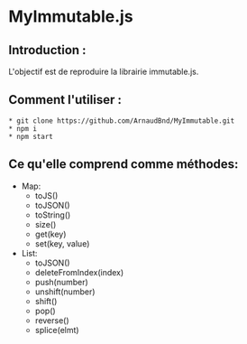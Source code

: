 # MyImmutable.js

## Introduction :
L'objectif est de reproduire la librairie immutable.js.

## Comment l'utiliser :
```console
* git clone https://github.com/ArnaudBnd/MyImmutable.git
* npm i
* npm start
```

## Ce qu'elle comprend comme méthodes:

* Map:
	- toJS()
	- toJSON()
	- toString()
	- size()
	- get(key)
	- set(key, value)
* List: 
	- toJSON()
	- deleteFromIndex(index)
	- push(number)
	- unshift(number)
	- shift()
	- pop()
	- reverse()
	- splice(elmt)
